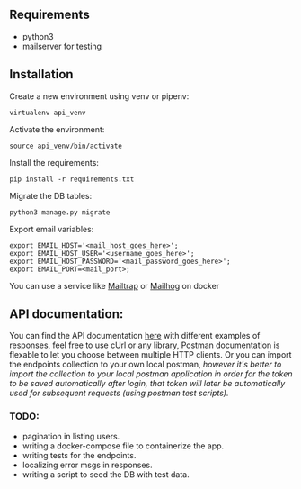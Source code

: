 ## Requirements
* python3
* mailserver for testing

## Installation 
Create a new environment using venv or pipenv:

    virtualenv api_venv

Activate the environment:

    source api_venv/bin/activate

Install the requirements:

    pip install -r requirements.txt

Migrate the DB tables:

    python3 manage.py migrate

Export email variables:

```shell
export EMAIL_HOST='<mail_host_goes_here>';
export EMAIL_HOST_USER='<username_goes_here>';
export EMAIL_HOST_PASSWORD='<mail_password_goes_here>';
export EMAIL_PORT=<mail_port>;
```

You can use a service like [Mailtrap](https://mailtrap.io) or [Mailhog](https://hub.docker.com/r/mailhog/mailhog) on docker


## API documentation:

You can find the API documentation [here](https://documenter.getpostman.com/view/7160040/Uyr8my9L) with different examples of responses, feel free to use cUrl or any library, Postman documentation is flexable to let you choose between multiple HTTP clients. Or you can import the endpoints collection to your own local postman, _however it's better to import the collection to your local postman application in order for the token to be saved automatically after login, that token will later be automatically used for subsequent requests (using postman test scripts)._


### TODO:
* pagination in listing users.
* writing a docker-compose file to containerize the app.
* writing tests for the endpoints.
* localizing error msgs in responses.
* writing a script to seed the DB with test data.
